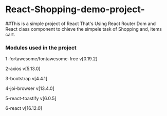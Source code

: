 # React-Shopping-demo-project-

##This is a simple project of React That's Using React Router Dom and React class component to chieve the simpele task of Shopping and, items cart.

### Modules used in the project

1-fortawesome/fontawesome-free v[0.19.2]

2-axios v[5.13.0]

3-bootstrap v[4.4.1]

4-joi-browser v[13.4.0]

5-react-toastify v[6.0.5]

6-react v[16.12.0]

